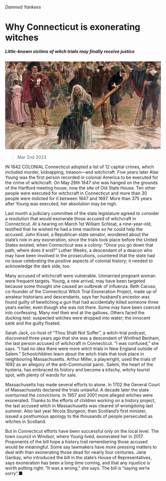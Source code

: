 ###### Damned Yankees

# Why Connecticut is exonerating witches 

##### Little-known victims of witch trials may finally receive justice 

![image](images/20230304_USP505.jpg) 

> Mar 2nd 2023 

IN 1642 COLONIAL Connecticut adopted a list of 12 capital crimes, which included murder, kidnapping, treason—and witchcraft. Five years later Alse Young was the first person recorded in colonial America to be executed for the crime of witchcraft. On May 26th 1647 she was hanged on the grounds of the Hartford meeting house, now the site of Old State House. Ten other people were executed for witchcraft in Connecticut and more than 30 people were indicted for it between 1647 and 1697. More than 375 years after Young was executed, her absolution may be nigh.

Last month a judiciary committee of the state legislature agreed to consider a resolution that would exonerate those accused of witchcraft in Connecticut. At a hearing on March 1st William Schloat, a nine-year-old, testified that he wished he had a time machine so he could help the accused. John Kissel, a Republican state senator, wondered about the state’s role in any exoneration, since the trials took place before the United States existed, when Connecticut was a colony: “Once you go down that path, where does it end?” Luther Weeks, a descendant of a deacon who may have been involved in the prosecutions, countered that the state had no issue celebrating the positive aspects of colonial history; it needed to acknowledge the dark side, too.

Many accused of witchcraft were vulnerable. Unmarried pregnant woman were frequent targets. Young, a new arrival, may have been targeted because some thought she caused an outbreak of influenza. Beth Caruso, co-founder of the Connecticut Witch Trial Exoneration Project, made up of amateur historians and descendants, says her husband’s ancestor was found guilty of bewitching a gun that had accidentally killed someone three years earlier, even though she was not there. Some may have been coerced into confessing. Many met their end at the gallows. Others faced the ducking test: suspected witches were dropped into water; the innocent sank and the guilty floated. 

Sarah Jack, co-host of “Thou Shalt Not Suffer”, a witch-trial podcast, discovered three years ago that she was a descendant of Winifred Benham, the last person accused of witchcraft in Connecticut. “I was confused,” she says. “I had no idea there were more witch trials in New England outside of Salem.” Schoolchildren learn about the witch trials that took place in neighbouring Massachusetts. Arthur Miller, a playwright, used the trials of 1692 as an allegory of the anti-Communist panic. Salem, the heart of the hysteria, has embraced its history and become a kitschy, witchy tourist spot, with plenty of wands for sale. 

Massachusetts has made several efforts to atone. In 1702 the General Court of Massachusetts declared the trials unlawful. A decade later the state overturned the convictions. In 1957 and 2001 more alleged witches were exonerated. Thanks to the efforts of children working on a history project, the last accused witch in Massachusetts was cleared of wrongdoing last summer. Also last year Nicola Sturgeon, then Scotland’s first minister, issued a posthumous apology to the thousands of people persecuted as witches in Scotland.

But in Connecticut efforts have been successful only on the local level. The town council in Windsor, where Young lived, exonerated her in 2017. Proponents of the bill hope a history trail remembering those accused would be meaningful. Some say lawmakers have more pressing matters to deal with than exonerating those dead for nearly four centuries. Jane Garibay, who introduced the bill in the state’s House of Representatives, says exoneration has been a long time coming, and that any injustice is worth putting right. “It was a wrong,” she says. The bill is “saying we’re sorry”.■


